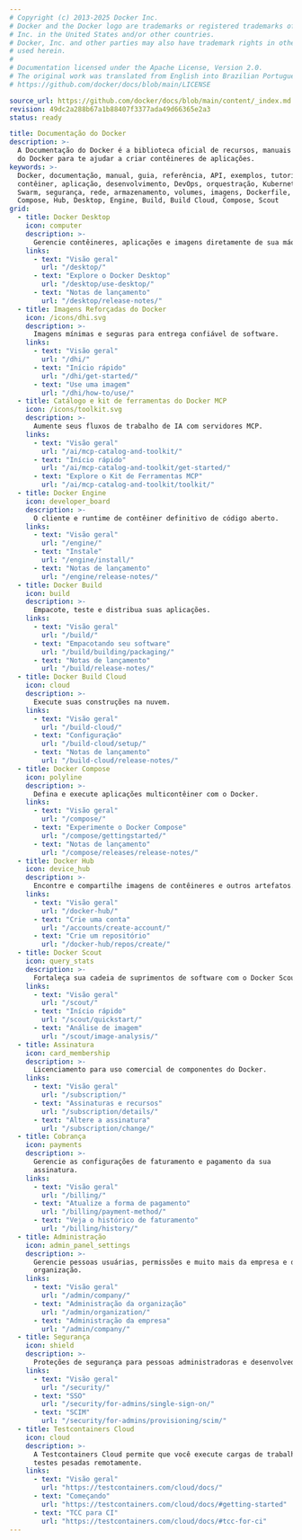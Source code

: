 ```yaml
---
# Copyright (c) 2013-2025 Docker Inc.
# Docker and the Docker logo are trademarks or registered trademarks of Docker,
# Inc. in the United States and/or other countries.
# Docker, Inc. and other parties may also have trademark rights in other terms
# used herein.
#
# Documentation licensed under the Apache License, Version 2.0.
# The original work was translated from English into Brazilian Portuguese.
# https://github.com/docker/docs/blob/main/LICENSE

source_url: https://github.com/docker/docs/blob/main/content/_index.md
revision: 49dc2a288b67a1b88407f3377ada49d66365e2a3
status: ready

title: Documentação do Docker
description: >-
  A Documentação do Docker é a biblioteca oficial de recursos, manuais e guias
  do Docker para te ajudar a criar contêineres de aplicações.
keywords: >-
  Docker, documentação, manual, guia, referência, API, exemplos, tutoriais,
  contêiner, aplicação, desenvolvimento, DevOps, orquestração, Kubernetes,
  Swarm, segurança, rede, armazenamento, volumes, imagens, Dockerfile,
  Compose, Hub, Desktop, Engine, Build, Build Cloud, Compose, Scout
grid:
  - title: Docker Desktop
    icon: computer
    description: >-
      Gerencie contêineres, aplicações e imagens diretamente de sua máquina.
    links:
      - text: "Visão geral"
        url: "/desktop/"
      - text: "Explore o Docker Desktop"
        url: "/desktop/use-desktop/"
      - text: "Notas de lançamento"
        url: "/desktop/release-notes/"
  - title: Imagens Reforçadas do Docker
    icon: /icons/dhi.svg
    description: >-
      Imagens mínimas e seguras para entrega confiável de software.
    links:
      - text: "Visão geral"
        url: "/dhi/"
      - text: "Início rápido"
        url: "/dhi/get-started/"
      - text: "Use uma imagem"
        url: "/dhi/how-to/use/"
  - title: Catálogo e kit de ferramentas do Docker MCP
    icon: /icons/toolkit.svg
    description: >-
      Aumente seus fluxos de trabalho de IA com servidores MCP.
    links:
      - text: "Visão geral"
        url: "/ai/mcp-catalog-and-toolkit/"
      - text: "Início rápido"
        url: "/ai/mcp-catalog-and-toolkit/get-started/"
      - text: "Explore o Kit de Ferramentas MCP"
        url: "/ai/mcp-catalog-and-toolkit/toolkit/"
  - title: Docker Engine
    icon: developer_board
    description: >-
      O cliente e runtime de contêiner definitivo de código aberto.
    links:
      - text: "Visão geral"
        url: "/engine/"
      - text: "Instale"
        url: "/engine/install/"
      - text: "Notas de lançamento"
        url: "/engine/release-notes/"
  - title: Docker Build
    icon: build
    description: >-
      Empacote, teste e distribua suas aplicações.
    links:
      - text: "Visão geral"
        url: "/build/"
      - text: "Empacotando seu software"
        url: "/build/building/packaging/"
      - text: "Notas de lançamento"
        url: "/build/release-notes/"
  - title: Docker Build Cloud
    icon: cloud
    description: >-
      Execute suas construções na nuvem.
    links:
      - text: "Visão geral"
        url: "/build-cloud/"
      - text: "Configuração"
        url: "/build-cloud/setup/"
      - text: "Notas de lançamento"
        url: "/build-cloud/release-notes/"
  - title: Docker Compose
    icon: polyline
    description: >-
      Defina e execute aplicações multicontêiner com o Docker.
    links:
      - text: "Visão geral"
        url: "/compose/"
      - text: "Experimente o Docker Compose"
        url: "/compose/gettingstarted/"
      - text: "Notas de lançamento"
        url: "/compose/releases/release-notes/"
  - title: Docker Hub
    icon: device_hub
    description: >-
      Encontre e compartilhe imagens de contêineres e outros artefatos.
    links:
      - text: "Visão geral"
        url: "/docker-hub/"
      - text: "Crie uma conta"
        url: "/accounts/create-account/"
      - text: "Crie um repositório"
        url: "/docker-hub/repos/create/"
  - title: Docker Scout
    icon: query_stats
    description: >-
      Fortaleça sua cadeia de suprimentos de software com o Docker Scout.
    links:
      - text: "Visão geral"
        url: "/scout/"
      - text: "Início rápido"
        url: "/scout/quickstart/"
      - text: "Análise de imagem"
        url: "/scout/image-analysis/"
  - title: Assinatura
    icon: card_membership
    description: >-
      Licenciamento para uso comercial de componentes do Docker.
    links:
      - text: "Visão geral"
        url: "/subscription/"
      - text: "Assinaturas e recursos"
        url: "/subscription/details/"
      - text: "Altere a assinatura"
        url: "/subscription/change/"
  - title: Cobrança
    icon: payments
    description: >-
      Gerencie as configurações de faturamento e pagamento da sua
      assinatura.
    links:
      - text: "Visão geral"
        url: "/billing/"
      - text: "Atualize a forma de pagamento"
        url: "/billing/payment-method/"
      - text: "Veja o histórico de faturamento"
        url: "/billing/history/"
  - title: Administração
    icon: admin_panel_settings
    description: >-
      Gerencie pessoas usuárias, permissões e muito mais da empresa e da
      organização.
    links:
      - text: "Visão geral"
        url: "/admin/company/"
      - text: "Administração da organização"
        url: "/admin/organization/"
      - text: "Administração da empresa"
        url: "/admin/company/"
  - title: Segurança
    icon: shield
    description: >-
      Proteções de segurança para pessoas administradoras e desenvolvedoras.
    links:
      - text: "Visão geral"
        url: "/security/"
      - text: "SSO"
        url: "/security/for-admins/single-sign-on/"
      - text: "SCIM"
        url: "/security/for-admins/provisioning/scim/"
  - title: Testcontainers Cloud
    icon: cloud
    description: >-
      A Testcontainers Cloud permite que você execute cargas de trabalho de
      testes pesadas remotamente.
    links:
      - text: "Visão geral"
        url: "https://testcontainers.com/cloud/docs/"
      - text: "Começando"
        url: "https://testcontainers.com/cloud/docs/#getting-started"
      - text: "TCC para CI"
        url: "https://testcontainers.com/cloud/docs/#tcc-for-ci"
---
```

